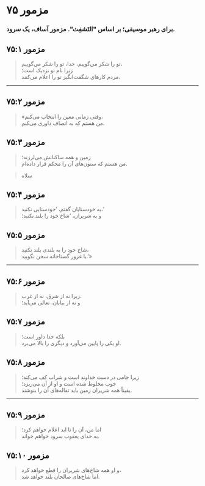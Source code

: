 # مزمور ۷۵

### برای رهبر موسیقی؛ بر اساس "التَشفِث". مزمور آساف، یک سرود.

## مزمور ۷۵:۱

> تو را شکر می‌گوییم، خدا، تو را شکر می‌گوییم،  
> زیرا نام تو نزدیک است؛  
> مردم کارهای شگفت‌انگیز تو را اعلام می‌کنند.

---

## مزمور ۷۵:۲

> «وقتی زمانی معین را انتخاب می‌کنم،  
> من هستم که به انصاف داوری می‌کنم.

## مزمور ۷۵:۳

> زمین و همه ساکنانش می‌لرزند؛  
> من هستم که ستون‌های آن را محکم قرار داده‌ام.

> سلاه

## مزمور ۷۵:۴

> به خودستایان گفتم، ‘خودستایی نکنید،’  
> و به شریران، ‘شاخ خود را بلند نکنید؛

## مزمور ۷۵:۵

> شاخ خود را به بلندی بلند نکنید،  
> با غرور گستاخانه سخن نگویید.’»

---

## مزمور ۷۵:۶

> زیرا نه از شرق، نه از غرب،  
> و نه از بیابان، تعالی می‌آید؛

## مزمور ۷۵:۷

> بلکه خدا داور است؛  
> او یکی را پایین می‌آورد و دیگری را بالا می‌برد.

## مزمور ۷۵:۸

> زیرا جامی در دست خداوند است و شراب کف می‌کند؛  
> خوب مخلوط شده است و او از آن می‌ریزد؛  
> یقیناً همه شریران زمین باید تفاله‌های آن را بنوشند.

---

## مزمور ۷۵:۹

> اما من، آن را تا ابد اعلام خواهم کرد؛  
> به خدای یعقوب سرود خواهم خواند.

## مزمور ۷۵:۱۰

> و او همه شاخ‌های شریران را قطع خواهد کرد،  
> اما شاخ‌های صالحان بلند خواهد شد.

